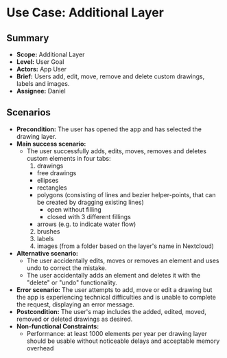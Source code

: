 # Use Case: Additional Layer

## Summary

- **Scope:** Additional Layer
- **Level:** User Goal
- **Actors:** App User
- **Brief:** Users add, edit, move, remove and delete custom drawings, labels and images.
- **Assignee:** Daniel

## Scenarios

- **Precondition:**
  The user has opened the app and has selected the drawing layer.
- **Main success scenario:**
  - The user successfully adds, edits, moves, removes and deletes custom elements in four tabs:
    1. drawings
    - free drawings
    - ellipses
    - rectangles
    - polygons (consisting of lines and bezier helper-points, that can be created by dragging existing lines)
      - open without filling
      - closed with 3 different fillings
    - arrows (e.g. to indicate water flow)
    2. brushes
    3. labels
    4. images (from a folder based on the layer's name in Nextcloud)
- **Alternative scenario:**
  - The user accidentally edits, moves or removes an element and uses undo to correct the mistake.
  - The user accidentally adds an element and deletes it with the "delete" or "undo" functionality.
- **Error scenario:**
  The user attempts to add, move or edit a drawing but the app is experiencing technical difficulties and is unable to complete the request, displaying an error message.
- **Postcondition:**
  The user's map includes the added, edited, moved, removed or deleted drawings as desired.
- **Non-functional Constraints:**
  - Performance: at least 1000 elements per year per drawing layer should be usable without noticeable delays and acceptable memory overhead
